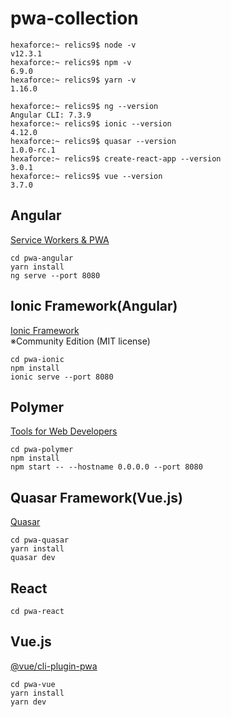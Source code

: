 # pwa-collection

```
hexaforce:~ relics9$ node -v
v12.3.1
hexaforce:~ relics9$ npm -v
6.9.0
hexaforce:~ relics9$ yarn -v
1.16.0

hexaforce:~ relics9$ ng --version
Angular CLI: 7.3.9
hexaforce:~ relics9$ ionic --version
4.12.0
hexaforce:~ relics9$ quasar --version
1.0.0-rc.1
hexaforce:~ relics9$ create-react-app --version
3.0.1
hexaforce:~ relics9$ vue --version
3.7.0
```

## Angular
[Service Workers & PWA](https://angular.io/guide/service-worker-getting-started)
```
cd pwa-angular
yarn install
ng serve --port 8080
```

## Ionic Framework(Angular)
[Ionic Framework](https://ionicframework.com/docs)  
※Community Edition (MIT license)
```
cd pwa-ionic
npm install
ionic serve --port 8080
```

## Polymer

[Tools for Web Developers](https://developers.google.com/web/tools/polymer-starter-kit)
```
cd pwa-polymer
npm install
npm start -- --hostname 0.0.0.0 --port 8080
```

## Quasar Framework(Vue.js)
[Quasar](https://quasar.dev/start/pick-quasar-flavour)
```
cd pwa-quasar
yarn install
quasar dev
```

## React
```
cd pwa-react

```

## Vue.js
[@vue/cli-plugin-pwa](https://www.npmjs.com/package/@vue/cli-plugin-pwa)
```
cd pwa-vue
yarn install
yarn dev
```
